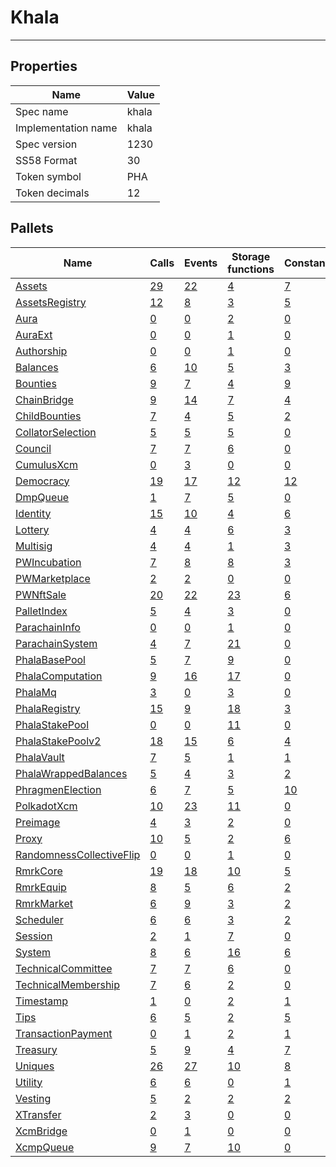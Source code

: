 # Khala

---------

## Properties
| Name | Value |
| -------- | -------- |
| Spec name     | khala     |
| Implementation name     | khala     |
| Spec version     | 1230     |
| SS58 Format     | 30     |
| Token symbol      | PHA     |
| Token decimals      | 12     |

## Pallets
| Name | Calls | Events | Storage functions | Constants | Errors |
| -------- | -------- | -------- | -------- | -------- | -------- |
| [Assets](assets.md) | [29](assets.md#calls) | [22](assets.md#events) | [4](assets.md#storage-functions) | [7](assets.md#constants) | [20](assets.md#errors) |
| [AssetsRegistry](assetsregistry.md) | [12](assetsregistry.md#calls) | [8](assetsregistry.md#events) | [3](assetsregistry.md#storage-functions) | [5](assetsregistry.md#constants) | [7](assetsregistry.md#errors) |
| [Aura](aura.md) | [0](aura.md#calls) | [0](aura.md#events) | [2](aura.md#storage-functions) | [0](aura.md#constants) | [0](aura.md#errors) |
| [AuraExt](auraext.md) | [0](auraext.md#calls) | [0](auraext.md#events) | [1](auraext.md#storage-functions) | [0](auraext.md#constants) | [0](auraext.md#errors) |
| [Authorship](authorship.md) | [0](authorship.md#calls) | [0](authorship.md#events) | [1](authorship.md#storage-functions) | [0](authorship.md#constants) | [0](authorship.md#errors) |
| [Balances](balances.md) | [6](balances.md#calls) | [10](balances.md#events) | [5](balances.md#storage-functions) | [3](balances.md#constants) | [8](balances.md#errors) |
| [Bounties](bounties.md) | [9](bounties.md#calls) | [7](bounties.md#events) | [4](bounties.md#storage-functions) | [9](bounties.md#constants) | [11](bounties.md#errors) |
| [ChainBridge](chainbridge.md) | [9](chainbridge.md#calls) | [14](chainbridge.md#events) | [7](chainbridge.md#storage-functions) | [4](chainbridge.md#constants) | [29](chainbridge.md#errors) |
| [ChildBounties](childbounties.md) | [7](childbounties.md#calls) | [4](childbounties.md#events) | [5](childbounties.md#storage-functions) | [2](childbounties.md#constants) | [3](childbounties.md#errors) |
| [CollatorSelection](collatorselection.md) | [5](collatorselection.md#calls) | [5](collatorselection.md#events) | [5](collatorselection.md#storage-functions) | [0](collatorselection.md#constants) | [10](collatorselection.md#errors) |
| [Council](council.md) | [7](council.md#calls) | [7](council.md#events) | [6](council.md#storage-functions) | [0](council.md#constants) | [10](council.md#errors) |
| [CumulusXcm](cumulusxcm.md) | [0](cumulusxcm.md#calls) | [3](cumulusxcm.md#events) | [0](cumulusxcm.md#storage-functions) | [0](cumulusxcm.md#constants) | [0](cumulusxcm.md#errors) |
| [Democracy](democracy.md) | [19](democracy.md#calls) | [17](democracy.md#events) | [12](democracy.md#storage-functions) | [12](democracy.md#constants) | [24](democracy.md#errors) |
| [DmpQueue](dmpqueue.md) | [1](dmpqueue.md#calls) | [7](dmpqueue.md#events) | [5](dmpqueue.md#storage-functions) | [0](dmpqueue.md#constants) | [2](dmpqueue.md#errors) |
| [Identity](identity.md) | [15](identity.md#calls) | [10](identity.md#events) | [4](identity.md#storage-functions) | [6](identity.md#constants) | [18](identity.md#errors) |
| [Lottery](lottery.md) | [4](lottery.md#calls) | [4](lottery.md#events) | [6](lottery.md#storage-functions) | [3](lottery.md#constants) | [7](lottery.md#errors) |
| [Multisig](multisig.md) | [4](multisig.md#calls) | [4](multisig.md#events) | [1](multisig.md#storage-functions) | [3](multisig.md#constants) | [14](multisig.md#errors) |
| [PWIncubation](pwincubation.md) | [7](pwincubation.md#calls) | [8](pwincubation.md#events) | [8](pwincubation.md#storage-functions) | [3](pwincubation.md#constants) | [24](pwincubation.md#errors) |
| [PWMarketplace](pwmarketplace.md) | [2](pwmarketplace.md#calls) | [2](pwmarketplace.md#events) | [0](pwmarketplace.md#storage-functions) | [0](pwmarketplace.md#constants) | [0](pwmarketplace.md#errors) |
| [PWNftSale](pwnftsale.md) | [20](pwnftsale.md#calls) | [22](pwnftsale.md#events) | [23](pwnftsale.md#storage-functions) | [6](pwnftsale.md#constants) | [43](pwnftsale.md#errors) |
| [PalletIndex](palletindex.md) | [5](palletindex.md#calls) | [4](palletindex.md#events) | [3](palletindex.md#storage-functions) | [0](palletindex.md#constants) | [8](palletindex.md#errors) |
| [ParachainInfo](parachaininfo.md) | [0](parachaininfo.md#calls) | [0](parachaininfo.md#events) | [1](parachaininfo.md#storage-functions) | [0](parachaininfo.md#constants) | [0](parachaininfo.md#errors) |
| [ParachainSystem](parachainsystem.md) | [4](parachainsystem.md#calls) | [7](parachainsystem.md#events) | [21](parachainsystem.md#storage-functions) | [0](parachainsystem.md#constants) | [8](parachainsystem.md#errors) |
| [PhalaBasePool](phalabasepool.md) | [5](phalabasepool.md#calls) | [7](phalabasepool.md#events) | [9](phalabasepool.md#storage-functions) | [0](phalabasepool.md#constants) | [19](phalabasepool.md#errors) |
| [PhalaComputation](phalacomputation.md) | [9](phalacomputation.md#calls) | [16](phalacomputation.md#events) | [17](phalacomputation.md#storage-functions) | [0](phalacomputation.md#constants) | [22](phalacomputation.md#errors) |
| [PhalaMq](phalamq.md) | [3](phalamq.md#calls) | [0](phalamq.md#events) | [3](phalamq.md#storage-functions) | [0](phalamq.md#constants) | [3](phalamq.md#errors) |
| [PhalaRegistry](phalaregistry.md) | [15](phalaregistry.md#calls) | [9](phalaregistry.md#events) | [18](phalaregistry.md#storage-functions) | [3](phalaregistry.md#constants) | [38](phalaregistry.md#errors) |
| [PhalaStakePool](phalastakepool.md) | [0](phalastakepool.md#calls) | [0](phalastakepool.md#events) | [11](phalastakepool.md#storage-functions) | [0](phalastakepool.md#constants) | [0](phalastakepool.md#errors) |
| [PhalaStakePoolv2](phalastakepoolv2.md) | [18](phalastakepoolv2.md#calls) | [15](phalastakepoolv2.md#events) | [6](phalastakepoolv2.md#storage-functions) | [4](phalastakepoolv2.md#constants) | [33](phalastakepoolv2.md#errors) |
| [PhalaVault](phalavault.md) | [7](phalavault.md#calls) | [5](phalavault.md#events) | [1](phalavault.md#storage-functions) | [1](phalavault.md#constants) | [8](phalavault.md#errors) |
| [PhalaWrappedBalances](phalawrappedbalances.md) | [5](phalawrappedbalances.md#calls) | [4](phalawrappedbalances.md#events) | [3](phalawrappedbalances.md#storage-functions) | [2](phalawrappedbalances.md#constants) | [6](phalawrappedbalances.md#errors) |
| [PhragmenElection](phragmenelection.md) | [6](phragmenelection.md#calls) | [7](phragmenelection.md#events) | [5](phragmenelection.md#storage-functions) | [10](phragmenelection.md#constants) | [17](phragmenelection.md#errors) |
| [PolkadotXcm](polkadotxcm.md) | [10](polkadotxcm.md#calls) | [23](polkadotxcm.md#events) | [11](polkadotxcm.md#storage-functions) | [0](polkadotxcm.md#constants) | [20](polkadotxcm.md#errors) |
| [Preimage](preimage.md) | [4](preimage.md#calls) | [3](preimage.md#events) | [2](preimage.md#storage-functions) | [0](preimage.md#constants) | [6](preimage.md#errors) |
| [Proxy](proxy.md) | [10](proxy.md#calls) | [5](proxy.md#events) | [2](proxy.md#storage-functions) | [6](proxy.md#constants) | [8](proxy.md#errors) |
| [RandomnessCollectiveFlip](randomnesscollectiveflip.md) | [0](randomnesscollectiveflip.md#calls) | [0](randomnesscollectiveflip.md#events) | [1](randomnesscollectiveflip.md#storage-functions) | [0](randomnesscollectiveflip.md#constants) | [0](randomnesscollectiveflip.md#errors) |
| [RmrkCore](rmrkcore.md) | [19](rmrkcore.md#calls) | [18](rmrkcore.md#events) | [10](rmrkcore.md#storage-functions) | [5](rmrkcore.md#constants) | [31](rmrkcore.md#errors) |
| [RmrkEquip](rmrkequip.md) | [8](rmrkequip.md#calls) | [5](rmrkequip.md#events) | [6](rmrkequip.md#storage-functions) | [2](rmrkequip.md#constants) | [25](rmrkequip.md#errors) |
| [RmrkMarket](rmrkmarket.md) | [6](rmrkmarket.md#calls) | [9](rmrkmarket.md#events) | [3](rmrkmarket.md#storage-functions) | [2](rmrkmarket.md#constants) | [17](rmrkmarket.md#errors) |
| [Scheduler](scheduler.md) | [6](scheduler.md#calls) | [6](scheduler.md#events) | [3](scheduler.md#storage-functions) | [2](scheduler.md#constants) | [5](scheduler.md#errors) |
| [Session](session.md) | [2](session.md#calls) | [1](session.md#events) | [7](session.md#storage-functions) | [0](session.md#constants) | [5](session.md#errors) |
| [System](system.md) | [8](system.md#calls) | [6](system.md#events) | [16](system.md#storage-functions) | [6](system.md#constants) | [6](system.md#errors) |
| [TechnicalCommittee](technicalcommittee.md) | [7](technicalcommittee.md#calls) | [7](technicalcommittee.md#events) | [6](technicalcommittee.md#storage-functions) | [0](technicalcommittee.md#constants) | [10](technicalcommittee.md#errors) |
| [TechnicalMembership](technicalmembership.md) | [7](technicalmembership.md#calls) | [6](technicalmembership.md#events) | [2](technicalmembership.md#storage-functions) | [0](technicalmembership.md#constants) | [3](technicalmembership.md#errors) |
| [Timestamp](timestamp.md) | [1](timestamp.md#calls) | [0](timestamp.md#events) | [2](timestamp.md#storage-functions) | [1](timestamp.md#constants) | [0](timestamp.md#errors) |
| [Tips](tips.md) | [6](tips.md#calls) | [5](tips.md#events) | [2](tips.md#storage-functions) | [5](tips.md#constants) | [6](tips.md#errors) |
| [TransactionPayment](transactionpayment.md) | [0](transactionpayment.md#calls) | [1](transactionpayment.md#events) | [2](transactionpayment.md#storage-functions) | [1](transactionpayment.md#constants) | [0](transactionpayment.md#errors) |
| [Treasury](treasury.md) | [5](treasury.md#calls) | [9](treasury.md#events) | [4](treasury.md#storage-functions) | [7](treasury.md#constants) | [5](treasury.md#errors) |
| [Uniques](uniques.md) | [26](uniques.md#calls) | [27](uniques.md#events) | [10](uniques.md#storage-functions) | [8](uniques.md#constants) | [18](uniques.md#errors) |
| [Utility](utility.md) | [6](utility.md#calls) | [6](utility.md#events) | [0](utility.md#storage-functions) | [1](utility.md#constants) | [1](utility.md#errors) |
| [Vesting](vesting.md) | [5](vesting.md#calls) | [2](vesting.md#events) | [2](vesting.md#storage-functions) | [2](vesting.md#constants) | [5](vesting.md#errors) |
| [XTransfer](xtransfer.md) | [2](xtransfer.md#calls) | [3](xtransfer.md#events) | [0](xtransfer.md#storage-functions) | [0](xtransfer.md#constants) | [4](xtransfer.md#errors) |
| [XcmBridge](xcmbridge.md) | [0](xcmbridge.md#calls) | [1](xcmbridge.md#events) | [0](xcmbridge.md#storage-functions) | [0](xcmbridge.md#constants) | [12](xcmbridge.md#errors) |
| [XcmpQueue](xcmpqueue.md) | [9](xcmpqueue.md#calls) | [7](xcmpqueue.md#events) | [10](xcmpqueue.md#storage-functions) | [0](xcmpqueue.md#constants) | [5](xcmpqueue.md#errors) |